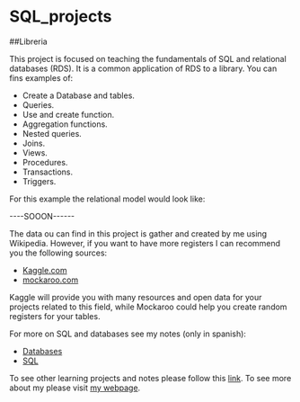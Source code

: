 # SQL_projects

##Libreria

This project is focused on teaching the fundamentals of SQL and relational databases (RDS). It is a common application of RDS to a library. You can fins examples of:

- Create a Database and tables.
- Queries.
- Use and create function.
- Aggregation functions.
- Nested queries.
- Joins.
- Views.
- Procedures.
- Transactions.
- Triggers.

For this example the relational model would look like:

----SOOON------

The data ou can find in this project is gather and created by me using Wikipedia. However, if you want to have more registers I can recommend you the following sources:

- [Kaggle.com](https://www.kaggle.com/)
- [mockaroo.com](https://mockaroo.com/)

Kaggle will provide you with many resources and open data for your projects related to this field, while Mockaroo could help you create random registers for your tables.

For more on SQL and databases see my notes (only in spanish):

- [Databases](https://drive.google.com/file/d/10MDw_llXH3bQwYK7jlJo7ahotsHSM6hX/view)
- [SQL](https://drive.google.com/file/d/1DHNKuA1FnyRUByQTc_3gONyJ4C0gO1_8/view)

To see other learning projects and notes please follow this [link](https://imdiego.dev/projects/projects/notes).
To see more about my please visit [my webpage](https://imdiego.dev/).
